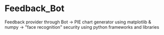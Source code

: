 # Feedback_Bot
Feedback provider through Bot -> PIE chart generator using matplotlib & numpy -> "face recognition" security using python frameworks and libraries
